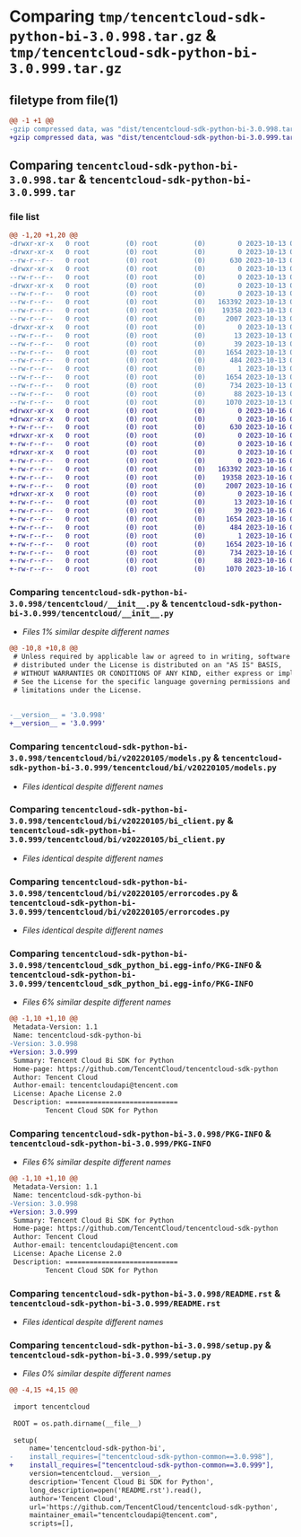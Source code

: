 # Comparing `tmp/tencentcloud-sdk-python-bi-3.0.998.tar.gz` & `tmp/tencentcloud-sdk-python-bi-3.0.999.tar.gz`

## filetype from file(1)

```diff
@@ -1 +1 @@
-gzip compressed data, was "dist/tencentcloud-sdk-python-bi-3.0.998.tar", last modified: Fri Oct 13 00:21:09 2023, max compression
+gzip compressed data, was "dist/tencentcloud-sdk-python-bi-3.0.999.tar", last modified: Mon Oct 16 00:20:26 2023, max compression
```

## Comparing `tencentcloud-sdk-python-bi-3.0.998.tar` & `tencentcloud-sdk-python-bi-3.0.999.tar`

### file list

```diff
@@ -1,20 +1,20 @@
-drwxr-xr-x   0 root         (0) root         (0)        0 2023-10-13 00:21:09.000000 tencentcloud-sdk-python-bi-3.0.998/
-drwxr-xr-x   0 root         (0) root         (0)        0 2023-10-13 00:21:09.000000 tencentcloud-sdk-python-bi-3.0.998/tencentcloud/
--rw-r--r--   0 root         (0) root         (0)      630 2023-10-13 00:21:09.000000 tencentcloud-sdk-python-bi-3.0.998/tencentcloud/__init__.py
-drwxr-xr-x   0 root         (0) root         (0)        0 2023-10-13 00:21:09.000000 tencentcloud-sdk-python-bi-3.0.998/tencentcloud/bi/
--rw-r--r--   0 root         (0) root         (0)        0 2023-10-13 00:21:09.000000 tencentcloud-sdk-python-bi-3.0.998/tencentcloud/bi/__init__.py
-drwxr-xr-x   0 root         (0) root         (0)        0 2023-10-13 00:21:09.000000 tencentcloud-sdk-python-bi-3.0.998/tencentcloud/bi/v20220105/
--rw-r--r--   0 root         (0) root         (0)        0 2023-10-13 00:21:09.000000 tencentcloud-sdk-python-bi-3.0.998/tencentcloud/bi/v20220105/__init__.py
--rw-r--r--   0 root         (0) root         (0)   163392 2023-10-13 00:21:09.000000 tencentcloud-sdk-python-bi-3.0.998/tencentcloud/bi/v20220105/models.py
--rw-r--r--   0 root         (0) root         (0)    19358 2023-10-13 00:21:09.000000 tencentcloud-sdk-python-bi-3.0.998/tencentcloud/bi/v20220105/bi_client.py
--rw-r--r--   0 root         (0) root         (0)     2007 2023-10-13 00:21:09.000000 tencentcloud-sdk-python-bi-3.0.998/tencentcloud/bi/v20220105/errorcodes.py
-drwxr-xr-x   0 root         (0) root         (0)        0 2023-10-13 00:21:09.000000 tencentcloud-sdk-python-bi-3.0.998/tencentcloud_sdk_python_bi.egg-info/
--rw-r--r--   0 root         (0) root         (0)       13 2023-10-13 00:21:09.000000 tencentcloud-sdk-python-bi-3.0.998/tencentcloud_sdk_python_bi.egg-info/top_level.txt
--rw-r--r--   0 root         (0) root         (0)       39 2023-10-13 00:21:09.000000 tencentcloud-sdk-python-bi-3.0.998/tencentcloud_sdk_python_bi.egg-info/requires.txt
--rw-r--r--   0 root         (0) root         (0)     1654 2023-10-13 00:21:09.000000 tencentcloud-sdk-python-bi-3.0.998/tencentcloud_sdk_python_bi.egg-info/PKG-INFO
--rw-r--r--   0 root         (0) root         (0)      484 2023-10-13 00:21:09.000000 tencentcloud-sdk-python-bi-3.0.998/tencentcloud_sdk_python_bi.egg-info/SOURCES.txt
--rw-r--r--   0 root         (0) root         (0)        1 2023-10-13 00:21:09.000000 tencentcloud-sdk-python-bi-3.0.998/tencentcloud_sdk_python_bi.egg-info/dependency_links.txt
--rw-r--r--   0 root         (0) root         (0)     1654 2023-10-13 00:21:09.000000 tencentcloud-sdk-python-bi-3.0.998/PKG-INFO
--rw-r--r--   0 root         (0) root         (0)      734 2023-10-13 00:21:09.000000 tencentcloud-sdk-python-bi-3.0.998/README.rst
--rw-r--r--   0 root         (0) root         (0)       88 2023-10-13 00:21:09.000000 tencentcloud-sdk-python-bi-3.0.998/setup.cfg
--rw-r--r--   0 root         (0) root         (0)     1070 2023-10-13 00:21:09.000000 tencentcloud-sdk-python-bi-3.0.998/setup.py
+drwxr-xr-x   0 root         (0) root         (0)        0 2023-10-16 00:20:26.000000 tencentcloud-sdk-python-bi-3.0.999/
+drwxr-xr-x   0 root         (0) root         (0)        0 2023-10-16 00:20:26.000000 tencentcloud-sdk-python-bi-3.0.999/tencentcloud/
+-rw-r--r--   0 root         (0) root         (0)      630 2023-10-16 00:20:26.000000 tencentcloud-sdk-python-bi-3.0.999/tencentcloud/__init__.py
+drwxr-xr-x   0 root         (0) root         (0)        0 2023-10-16 00:20:26.000000 tencentcloud-sdk-python-bi-3.0.999/tencentcloud/bi/
+-rw-r--r--   0 root         (0) root         (0)        0 2023-10-16 00:20:26.000000 tencentcloud-sdk-python-bi-3.0.999/tencentcloud/bi/__init__.py
+drwxr-xr-x   0 root         (0) root         (0)        0 2023-10-16 00:20:26.000000 tencentcloud-sdk-python-bi-3.0.999/tencentcloud/bi/v20220105/
+-rw-r--r--   0 root         (0) root         (0)        0 2023-10-16 00:20:26.000000 tencentcloud-sdk-python-bi-3.0.999/tencentcloud/bi/v20220105/__init__.py
+-rw-r--r--   0 root         (0) root         (0)   163392 2023-10-16 00:20:26.000000 tencentcloud-sdk-python-bi-3.0.999/tencentcloud/bi/v20220105/models.py
+-rw-r--r--   0 root         (0) root         (0)    19358 2023-10-16 00:20:26.000000 tencentcloud-sdk-python-bi-3.0.999/tencentcloud/bi/v20220105/bi_client.py
+-rw-r--r--   0 root         (0) root         (0)     2007 2023-10-16 00:20:26.000000 tencentcloud-sdk-python-bi-3.0.999/tencentcloud/bi/v20220105/errorcodes.py
+drwxr-xr-x   0 root         (0) root         (0)        0 2023-10-16 00:20:26.000000 tencentcloud-sdk-python-bi-3.0.999/tencentcloud_sdk_python_bi.egg-info/
+-rw-r--r--   0 root         (0) root         (0)       13 2023-10-16 00:20:26.000000 tencentcloud-sdk-python-bi-3.0.999/tencentcloud_sdk_python_bi.egg-info/top_level.txt
+-rw-r--r--   0 root         (0) root         (0)       39 2023-10-16 00:20:26.000000 tencentcloud-sdk-python-bi-3.0.999/tencentcloud_sdk_python_bi.egg-info/requires.txt
+-rw-r--r--   0 root         (0) root         (0)     1654 2023-10-16 00:20:26.000000 tencentcloud-sdk-python-bi-3.0.999/tencentcloud_sdk_python_bi.egg-info/PKG-INFO
+-rw-r--r--   0 root         (0) root         (0)      484 2023-10-16 00:20:26.000000 tencentcloud-sdk-python-bi-3.0.999/tencentcloud_sdk_python_bi.egg-info/SOURCES.txt
+-rw-r--r--   0 root         (0) root         (0)        1 2023-10-16 00:20:26.000000 tencentcloud-sdk-python-bi-3.0.999/tencentcloud_sdk_python_bi.egg-info/dependency_links.txt
+-rw-r--r--   0 root         (0) root         (0)     1654 2023-10-16 00:20:26.000000 tencentcloud-sdk-python-bi-3.0.999/PKG-INFO
+-rw-r--r--   0 root         (0) root         (0)      734 2023-10-16 00:20:26.000000 tencentcloud-sdk-python-bi-3.0.999/README.rst
+-rw-r--r--   0 root         (0) root         (0)       88 2023-10-16 00:20:26.000000 tencentcloud-sdk-python-bi-3.0.999/setup.cfg
+-rw-r--r--   0 root         (0) root         (0)     1070 2023-10-16 00:20:26.000000 tencentcloud-sdk-python-bi-3.0.999/setup.py
```

### Comparing `tencentcloud-sdk-python-bi-3.0.998/tencentcloud/__init__.py` & `tencentcloud-sdk-python-bi-3.0.999/tencentcloud/__init__.py`

 * *Files 1% similar despite different names*

```diff
@@ -10,8 +10,8 @@
 # Unless required by applicable law or agreed to in writing, software
 # distributed under the License is distributed on an "AS IS" BASIS,
 # WITHOUT WARRANTIES OR CONDITIONS OF ANY KIND, either express or implied.
 # See the License for the specific language governing permissions and
 # limitations under the License.
 
 
-__version__ = '3.0.998'
+__version__ = '3.0.999'
```

### Comparing `tencentcloud-sdk-python-bi-3.0.998/tencentcloud/bi/v20220105/models.py` & `tencentcloud-sdk-python-bi-3.0.999/tencentcloud/bi/v20220105/models.py`

 * *Files identical despite different names*

### Comparing `tencentcloud-sdk-python-bi-3.0.998/tencentcloud/bi/v20220105/bi_client.py` & `tencentcloud-sdk-python-bi-3.0.999/tencentcloud/bi/v20220105/bi_client.py`

 * *Files identical despite different names*

### Comparing `tencentcloud-sdk-python-bi-3.0.998/tencentcloud/bi/v20220105/errorcodes.py` & `tencentcloud-sdk-python-bi-3.0.999/tencentcloud/bi/v20220105/errorcodes.py`

 * *Files identical despite different names*

### Comparing `tencentcloud-sdk-python-bi-3.0.998/tencentcloud_sdk_python_bi.egg-info/PKG-INFO` & `tencentcloud-sdk-python-bi-3.0.999/tencentcloud_sdk_python_bi.egg-info/PKG-INFO`

 * *Files 6% similar despite different names*

```diff
@@ -1,10 +1,10 @@
 Metadata-Version: 1.1
 Name: tencentcloud-sdk-python-bi
-Version: 3.0.998
+Version: 3.0.999
 Summary: Tencent Cloud Bi SDK for Python
 Home-page: https://github.com/TencentCloud/tencentcloud-sdk-python
 Author: Tencent Cloud
 Author-email: tencentcloudapi@tencent.com
 License: Apache License 2.0
 Description: ============================
         Tencent Cloud SDK for Python
```

### Comparing `tencentcloud-sdk-python-bi-3.0.998/PKG-INFO` & `tencentcloud-sdk-python-bi-3.0.999/PKG-INFO`

 * *Files 6% similar despite different names*

```diff
@@ -1,10 +1,10 @@
 Metadata-Version: 1.1
 Name: tencentcloud-sdk-python-bi
-Version: 3.0.998
+Version: 3.0.999
 Summary: Tencent Cloud Bi SDK for Python
 Home-page: https://github.com/TencentCloud/tencentcloud-sdk-python
 Author: Tencent Cloud
 Author-email: tencentcloudapi@tencent.com
 License: Apache License 2.0
 Description: ============================
         Tencent Cloud SDK for Python
```

### Comparing `tencentcloud-sdk-python-bi-3.0.998/README.rst` & `tencentcloud-sdk-python-bi-3.0.999/README.rst`

 * *Files identical despite different names*

### Comparing `tencentcloud-sdk-python-bi-3.0.998/setup.py` & `tencentcloud-sdk-python-bi-3.0.999/setup.py`

 * *Files 0% similar despite different names*

```diff
@@ -4,15 +4,15 @@
 
 import tencentcloud
 
 ROOT = os.path.dirname(__file__)
 
 setup(
     name='tencentcloud-sdk-python-bi',
-    install_requires=["tencentcloud-sdk-python-common==3.0.998"],
+    install_requires=["tencentcloud-sdk-python-common==3.0.999"],
     version=tencentcloud.__version__,
     description='Tencent Cloud Bi SDK for Python',
     long_description=open('README.rst').read(),
     author='Tencent Cloud',
     url='https://github.com/TencentCloud/tencentcloud-sdk-python',
     maintainer_email="tencentcloudapi@tencent.com",
     scripts=[],
```

